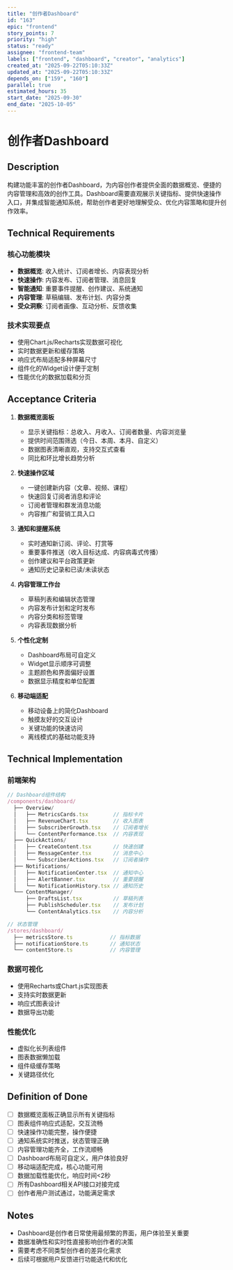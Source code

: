 ```yaml
---
title: "创作者Dashboard"
id: "163"
epic: "frontend"
story_points: 7
priority: "high"
status: "ready"
assignee: "frontend-team"
labels: ["frontend", "dashboard", "creator", "analytics"]
created_at: "2025-09-22T05:10:33Z"
updated_at: "2025-09-22T05:10:33Z"
depends_on: ["159", "160"]
parallel: true
estimated_hours: 35
start_date: "2025-09-30"
end_date: "2025-10-05"
---
```


# 创作者Dashboard

## Description

构建功能丰富的创作者Dashboard，为内容创作者提供全面的数据概览、便捷的内容管理和高效的创作工具。Dashboard需要直观展示关键指标、提供快速操作入口，并集成智能通知系统，帮助创作者更好地理解受众、优化内容策略和提升创作效率。

## Technical Requirements

### 核心功能模块
- **数据概览**: 收入统计、订阅者增长、内容表现分析
- **快速操作**: 内容发布、订阅者管理、消息回复
- **智能通知**: 重要事件提醒、创作建议、系统通知
- **内容管理**: 草稿编辑、发布计划、内容分类
- **受众洞察**: 订阅者画像、互动分析、反馈收集

### 技术实现要点
- 使用Chart.js/Recharts实现数据可视化
- 实时数据更新和缓存策略
- 响应式布局适配多种屏幕尺寸
- 组件化的Widget设计便于定制
- 性能优化的数据加载和分页

## Acceptance Criteria

1. **数据概览面板**
   - 显示关键指标：总收入、月收入、订阅者数量、内容浏览量
   - 提供时间范围筛选（今日、本周、本月、自定义）
   - 数据图表清晰直观，支持交互式查看
   - 同比和环比增长趋势分析

2. **快速操作区域**
   - 一键创建新内容（文章、视频、课程）
   - 快速回复订阅者消息和评论
   - 订阅者管理和群发消息功能
   - 内容推广和营销工具入口

3. **通知和提醒系统**
   - 实时通知新订阅、评论、打赏等
   - 重要事件推送（收入目标达成、内容病毒式传播）
   - 创作建议和平台政策更新
   - 通知历史记录和已读/未读状态

4. **内容管理工作台**
   - 草稿列表和编辑状态管理
   - 内容发布计划和定时发布
   - 内容分类和标签管理
   - 内容表现数据分析

5. **个性化定制**
   - Dashboard布局可自定义
   - Widget显示顺序可调整
   - 主题颜色和界面偏好设置
   - 数据显示精度和单位配置

6. **移动端适配**
   - 移动设备上的简化Dashboard
   - 触摸友好的交互设计
   - 关键功能的快速访问
   - 离线模式的基础功能支持

## Technical Implementation

### 前端架构
```typescript
// Dashboard组件结构
/components/dashboard/
  ├── Overview/
  │   ├── MetricsCards.tsx        // 指标卡片
  │   ├── RevenueChart.tsx        // 收入图表
  │   ├── SubscriberGrowth.tsx    // 订阅者增长
  │   └── ContentPerformance.tsx  // 内容表现
  ├── QuickActions/
  │   ├── CreateContent.tsx       // 快速创建
  │   ├── MessageCenter.tsx       // 消息中心
  │   └── SubscriberActions.tsx   // 订阅者操作
  ├── Notifications/
  │   ├── NotificationCenter.tsx  // 通知中心
  │   ├── AlertBanner.tsx         // 重要提醒
  │   └── NotificationHistory.tsx // 通知历史
  └── ContentManager/
      ├── DraftsList.tsx          // 草稿列表
      ├── PublishScheduler.tsx    // 发布计划
      └── ContentAnalytics.tsx    // 内容分析

// 状态管理
/stores/dashboard/
  ├── metricsStore.ts            // 指标数据
  ├── notificationStore.ts       // 通知状态
  └── contentStore.ts            // 内容管理
```

### 数据可视化
- 使用Recharts或Chart.js实现图表
- 支持实时数据更新
- 响应式图表设计
- 数据导出功能

### 性能优化
- 虚拟化长列表组件
- 图表数据懒加载
- 组件级缓存策略
- 关键路径优化

## Definition of Done

- [ ] 数据概览面板正确显示所有关键指标
- [ ] 图表组件响应式适配，交互流畅
- [ ] 快速操作功能完整，操作便捷
- [ ] 通知系统实时推送，状态管理正确
- [ ] 内容管理功能齐全，工作流顺畅
- [ ] Dashboard布局可自定义，用户体验良好
- [ ] 移动端适配完成，核心功能可用
- [ ] 数据加载性能优化，响应时间<2秒
- [ ] 所有Dashboard相关API接口对接完成
- [ ] 创作者用户测试通过，功能满足需求

## Notes

- Dashboard是创作者日常使用最频繁的界面，用户体验至关重要
- 数据准确性和实时性直接影响创作者的决策
- 需要考虑不同类型创作者的差异化需求
- 后续可根据用户反馈进行功能迭代和优化
